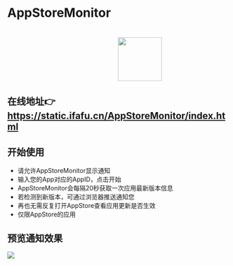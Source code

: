 # AppStoreMonitor
<h1 align="center">
  <img src="http://www.zxlee.cn/AppStoreMonitorLogo.png" width="100" height="100" style="margin-left:100px"/>
</h1>  

## 在线地址👉 https://static.ifafu.cn/AppStoreMonitor/index.html

## 开始使用
* 请允许AppStoreMonitor显示通知
* 输入您的App对应的AppID，点击开始
* AppStoreMonitor会每隔20秒获取一次应用最新版本信息
* 若检测到新版本，可通过浏览器推送通知您
* 再也无需反复打开AppStore查看应用更新是否生效
* 仅限AppStore的应用

## 预览通知效果
![](http://www.zxlee.cn/AppStoreMonitorLogoDemo1.png)
